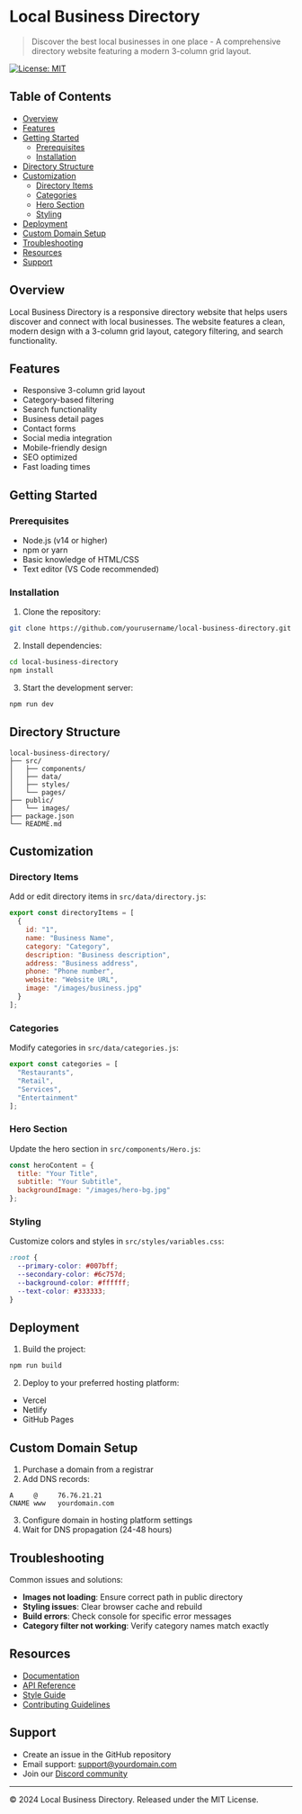 # Local Business Directory

> Discover the best local businesses in one place - A comprehensive directory website featuring a modern 3-column grid layout.

[![License: MIT](https://img.shields.io/badge/License-MIT-blue.svg)](https://opensource.org/licenses/MIT)

## Table of Contents
- [Overview](#overview)
- [Features](#features)
- [Getting Started](#getting-started)
  - [Prerequisites](#prerequisites)
  - [Installation](#installation)
- [Directory Structure](#directory-structure)
- [Customization](#customization)
  - [Directory Items](#directory-items)
  - [Categories](#categories)
  - [Hero Section](#hero-section)
  - [Styling](#styling)
- [Deployment](#deployment)
- [Custom Domain Setup](#custom-domain-setup)
- [Troubleshooting](#troubleshooting)
- [Resources](#resources)
- [Support](#support)

## Overview

Local Business Directory is a responsive directory website that helps users discover and connect with local businesses. The website features a clean, modern design with a 3-column grid layout, category filtering, and search functionality.

## Features

- Responsive 3-column grid layout
- Category-based filtering
- Search functionality
- Business detail pages
- Contact forms
- Social media integration
- Mobile-friendly design
- SEO optimized
- Fast loading times

## Getting Started

### Prerequisites

- Node.js (v14 or higher)
- npm or yarn
- Basic knowledge of HTML/CSS
- Text editor (VS Code recommended)

### Installation

1. Clone the repository:
```bash
git clone https://github.com/yourusername/local-business-directory.git
```

2. Install dependencies:
```bash
cd local-business-directory
npm install
```

3. Start the development server:
```bash
npm run dev
```

## Directory Structure

```
local-business-directory/
├── src/
│   ├── components/
│   ├── data/
│   ├── styles/
│   └── pages/
├── public/
│   └── images/
├── package.json
└── README.md
```

## Customization

### Directory Items

Add or edit directory items in `src/data/directory.js`:

```javascript
export const directoryItems = [
  {
    id: "1",
    name: "Business Name",
    category: "Category",
    description: "Business description",
    address: "Business address",
    phone: "Phone number",
    website: "Website URL",
    image: "/images/business.jpg"
  }
];
```

### Categories

Modify categories in `src/data/categories.js`:

```javascript
export const categories = [
  "Restaurants",
  "Retail",
  "Services",
  "Entertainment"
];
```

### Hero Section

Update the hero section in `src/components/Hero.js`:

```javascript
const heroContent = {
  title: "Your Title",
  subtitle: "Your Subtitle",
  backgroundImage: "/images/hero-bg.jpg"
};
```

### Styling

Customize colors and styles in `src/styles/variables.css`:

```css
:root {
  --primary-color: #007bff;
  --secondary-color: #6c757d;
  --background-color: #ffffff;
  --text-color: #333333;
}
```

## Deployment

1. Build the project:
```bash
npm run build
```

2. Deploy to your preferred hosting platform:
- Vercel
- Netlify
- GitHub Pages

## Custom Domain Setup

1. Purchase a domain from a registrar
2. Add DNS records:
```
A     @     76.76.21.21
CNAME www   yourdomain.com
```

3. Configure domain in hosting platform settings
4. Wait for DNS propagation (24-48 hours)

## Troubleshooting

Common issues and solutions:

- **Images not loading**: Ensure correct path in public directory
- **Styling issues**: Clear browser cache and rebuild
- **Build errors**: Check console for specific error messages
- **Category filter not working**: Verify category names match exactly

## Resources

- [Documentation](https://docs.yourdomain.com)
- [API Reference](https://api.yourdomain.com)
- [Style Guide](https://style.yourdomain.com)
- [Contributing Guidelines](CONTRIBUTING.md)

## Support

- Create an issue in the GitHub repository
- Email support: support@yourdomain.com
- Join our [Discord community](https://discord.gg/yourdirectory)

---

© 2024 Local Business Directory. Released under the MIT License.